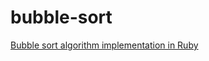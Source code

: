 # bubble-sort

[Bubble sort algorithm implementation in Ruby](https://www.youtube.com/watch?v=x9G7_1RvyB8)
